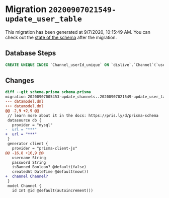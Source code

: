 # Migration `20200907021549-update_user_table`

This migration has been generated at 9/7/2020, 10:15:49 AM.
You can check out the [state of the schema](./schema.prisma) after the migration.

## Database Steps

```sql
CREATE UNIQUE INDEX `Channel_userId_unique` ON `dislive`.`Channel`(`userId`)
```

## Changes

```diff
diff --git schema.prisma schema.prisma
migration 20200907005453-update_channels..20200907021549-update_user_table
--- datamodel.dml
+++ datamodel.dml
@@ -2,9 +2,9 @@
 // learn more about it in the docs: https://pris.ly/d/prisma-schema
 datasource db {
   provider = "mysql"
-  url = "***"
+  url = "***"
 }
 generator client {
   provider = "prisma-client-js"
@@ -16,8 +16,9 @@
   username String
   password String
   isBanned Boolean? @default(false)
   createdAt DateTime @default(now())
+  channel Channel? 
 }
 model Channel {
   id Int @id @default(autoincrement())
```


